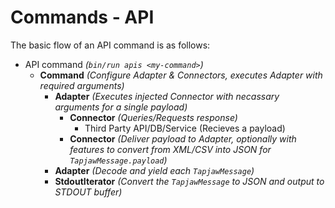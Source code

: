 # Commands - API

The basic flow of an API command is as follows:

- API command *(`bin/run apis <my-command>`)*
    - **Command** *(Configure Adapter & Connectors, executes Adapter with required arguments)*
        - **Adapter** *(Executes injected Connector with necassary arguments for a single payload)*
            - **Connector** *(Queries/Requests response)*
                - Third Party API/DB/Service (Recieves a payload)
            - **Connector** *(Deliver payload to Adapter, optionally with features to convert from XML/CSV into JSON for `TapjawMessage.payload`)*
        - **Adapter** *(Decode and yield each `TapjawMessage`)*
        - **StdoutIterator** *(Convert the `TapjawMessage` to JSON and output to STDOUT buffer)*
